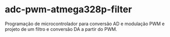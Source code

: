 # adc-pwm-atmega328p-filter
Programação de microcontrolador para conversão AD e modulação PWM e projeto de um filtro e conversão DA a partir do PWM.
